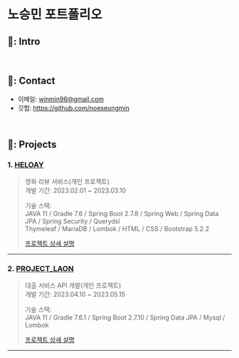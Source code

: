 # 노승민 포트폴리오

## 📌: Intro

</br>

## 📌: Contact
- 이메일: winmin96@gmail.com
- 깃헙: https://github.com/noeseungmin

</br>

## 📌: Projects
### 1. [HELOAY](https://github.com/noeseungmin/heloay)
> 영화 리뷰 서비스(개인 프로젝트)  
> 개발 기간: 2023.02.01 ~ 2023.03.10
>
> 기술 스택:  
> JAVA 11 / Gradle 7.6 / Spring Boot 2.7.8 / Spring Web / Spring Data JPA / Spring Security / Querydsl  
> Thymeleaf / MariaDB / Lombok / HTML / CSS / Bootstrap 5.2.2
>
>[프로젝트 상세 설명](https://github.com/noeseungmin/heloay)

---

### 2. [PROJECT_LAON](https://github.com/noeseungmin/project-loan)
> 대출 서비스 API 개발(개인 프로젝트)  
> 개발 기간: 2023.04.10 ~ 2023.05.15
>
> 기술 스택:  
> JAVA 11 / Gradle 7.6.1 / Spring Boot 2.7.10 / Spring Data JPA / Mysql / Lombok
>
>[프로젝트 상세 설명](https://github.com/noeseungmin/project-loan)

---
</br>
